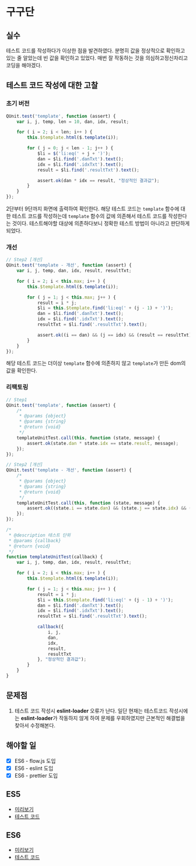 # 구구단

## 실수

테스트 코드를 작성하다가 이상한 점을 발견하였다. 분명히 값을 정상적으로 확인하고 있는 줄 알았는데 빈 값을 확인하고 있었다. 매번 잘 작동하는 것을 의심하고정신차리고 코딩을 해야겠다.

## 테스트 코드 작성에 대한 고찰

### 초기 버전

```javascript
QUnit.test('template', function (assert) {
	var i, j, temp, len = 10, dan, idx, result;

	for ( i = 2; i < len; i++ ) {
		this.$template.html($.template(i));

		for ( j = 0; j < len - 1; j++ ) {
			$li = $('li:eq(' + j + ')');
			dan = $li.find('.danTxt').text();
			idx = $li.find('.idxTxt').text();
			result = $li.find('.resultTxt').text();

			assert.ok(dan * idx == result, "정상적인 결과값");
		}
	}
});
```

2단부터 9단까지 화면에 출력하여 확인한다. 해당 테스트 코드는 `template` 함수에 대한 테스트 코드를 작성하는데 `template` 함수의 값에 의존해서 테스트 코드를 작성한다는 것이다. 테스트해야할 대상에 의존하다보니 정확한 테스트 방법이 아니라고 판단하게 되었다.

### 개선

```javascript
// Step2 [개선]
QUnit.test('template - 개선', function (assert) {
	var i, j, temp, dan, idx, result, resultTxt;

	for ( i = 2; i < this.max; i++ ) {
		this.$template.html($.template(i));

		for ( j = 1; j < this.max; j++ ) {
			result = i * j;
			$li = this.$template.find('li:eq(' + (j - 1) + ')');
			dan = $li.find('.danTxt').text();
			idx = $li.find('.idxTxt').text();
			resultTxt = $li.find('.resultTxt').text();

			assert.ok((i == dan) && (j == idx) && (result == resultTxt), "정상적인 결과값");
		}
	}
});
```

해당 테스트 코드는 더이상 `template` 함수에 의존하지 않고 `template`가 만든 dom의 값을 확인한다.

### 리팩토링

```javascript
// Step1
QUnit.test('template', function (assert) {
	/*
	 * @params {object}
	 * @params {string}
	 * @return {void}
	 */
	templateUnitTest.call(this, function (state, message) {
		assert.ok(state.dan * state.idx == state.result, message);
	});
});

// Step2 [개선]
QUnit.test('template - 개선', function (assert) {
	/*
	 * @params {object}
	 * @params {string}
	 * @return {void}
	 */
	templateUnitTest.call(this, function (state, message) {
		assert.ok((state.i == state.dan) && (state.j == state.idx) && (state.result == state.resultTxt), message);
	});
});

/*
 * @description 테스트 단위
 * @params {callback}
 * @return {void}
 */
function templateUnitTest(callback) {
	var i, j, temp, dan, idx, result, resultTxt;

	for ( i = 2; i < this.max; i++ ) {
		this.$template.html($.template(i));

		for ( j = 1; j < this.max; j++ ) {
			result = i * j;
			$li = this.$template.find('li:eq(' + (j - 1) + ')');
			dan = $li.find('.danTxt').text();
			idx = $li.find('.idxTxt').text();
			resultTxt = $li.find('.resultTxt').text();

			callback({
				i, j,
				dan,
				idx,
				result,
				resultTxt
			}, "정상적인 결과값");
		}
	}
}
```

## 문제점

1. 테스트 코드 작성시 **eslint-loader** 오류가 난다. 일단 현재는 테스트코드 작성시에는 **eslint-loader**가 작동하지 않게 하여 문제를 우회하였지만 근본적인 해결법을 찾아서 수정해본다.

## 해야할 일

- [x] ES6 - flow.js 도입
- [x] ES6 - eslint 도입
- [x] ES6 - prettier 도입

## ES5

- [미리보기](https://ryuhangyeong.github.io/js-study/projects/gugudan/es5/)
- [테스트 코드](https://ryuhangyeong.github.io/js-study/projects/gugudan/es5/tests/)

## ES6

- [미리보기](https://ryuhangyeong.github.io/js-study/projects/gugudan/es6/dist/)
- [테스트 코드](https://ryuhangyeong.github.io/js-study/projects/gugudan/es6/dist/test)
